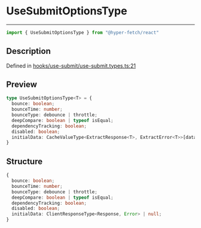 

# UseSubmitOptionsType

<div class="api-docs__separator">

---

</div><div class="api-docs__import">

```ts
import { UseSubmitOptionsType } from "@hyper-fetch/react"
```

</div><div class="api-docs__section">

## Description

</div><div class="api-docs__description"><span class="api-docs__do-not-parse">



</span></div><p class="api-docs__definition">

Defined in [hooks/use-submit/use-submit.types.ts:21](https://github.com/BetterTyped/hyper-fetch/blob/3fe127e9/packages/react/src/hooks/use-submit/use-submit.types.ts#L21)

</p><div class="api-docs__section">

## Preview

</div><div class="api-docs__preview type">

```ts
type UseSubmitOptionsType<T> = {
  bounce: boolean; 
  bounceTime: number; 
  bounceType: debounce | throttle; 
  deepCompare: boolean | typeof isEqual; 
  dependencyTracking: boolean; 
  disabled: boolean; 
  initialData: CacheValueType<ExtractResponse<T>, ExtractError<T>>[data] | null; 
}
```

</div><div class="api-docs__section">

## Structure

</div><div class="api-docs__returns">

```ts
{
  bounce: boolean;
  bounceTime: number;
  bounceType: debounce | throttle;
  deepCompare: boolean | typeof isEqual;
  dependencyTracking: boolean;
  disabled: boolean;
  initialData: ClientResponseType<Response, Error> | null;
}
```

</div>